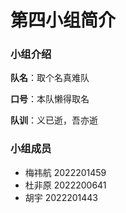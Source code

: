 # 第四小组简介

### 小组介绍

**队名**：取个名真难队

**口号**：本队懒得取名

**队训**：义已逝，吾亦逝

### 小组成员

- 梅祎航 2022201459
- 杜非原 2022200641
- 胡宇   2022201443


